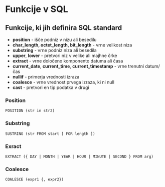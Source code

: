 # Funkcije v SQL

## Funkcije, ki jih definira SQL standard
- **position** - išče podniz v nizu ali besedilu
- **char_length, octet_length, bit_length** - vrne velikost niza
- **substring** - vrne podniz niza ali besedila
- **upper**, **lower** - pretvori niz v velike ali majhne črke
- **extract** - vrne določeno komponento datuma ali časa
- **current_date**, **current_time**, **current_timestamp** - vrne trenutni datum/čas
- **nullif** - primerja vrednosti izraza
- **coalesce** - vrne vrednost prvega izraza, ki ni null
- **cast** - pretvori en tip podatka v drugi

### Position
`POSITION (str in str2)`

### Substring
`SUSTRING (str FROM start [ FOR length ])`

### Exract
`EXTRACT ({ DAY | MONTH | YEAR | HOUR | MINUTE | SECOND } FROM arg)`

### Coalesce
`COALESCE (expr1 {, expr2})`

